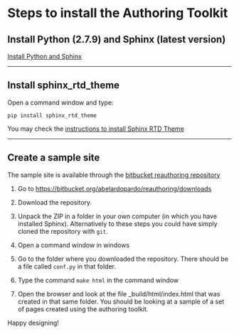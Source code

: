 Steps to install the Authoring Toolkit
======================================

## Install Python (2.7.9) and Sphinx (latest version)

  [Install Python and Sphinx](http://sphinx-doc.org/latest/install.html)

---
 
## Install sphinx_rtd_theme

  Open a command window and type:

  `pip install sphinx_rtd_theme`

  You may check the [instructions to install Sphinx RTD Theme](https://github.com/snide/sphinx_rtd_theme)

---

## Create a sample site

  The sample site is available through the [bitbucket reauthoring repository](https://bitbucket.org/abelardopardo/reauthoring)

  1. Go to https://bitbucket.org/abelardopardo/reauthoring/downloads
  
  2. Download the repository. 
  
  3. Unpack the ZIP in a folder in your own computer (in which you have
    installed Sphinx). Alternatively to these steps you could have simply
    cloned the repository with `git`.
    
  4. Open a command window in windows
  
  5. Go to the folder where you downloaded the repository. There should be a
    file called `conf.py` in that folder.
    
  6. Type the command `make html` in the command window
  
  7. Open the browser and look at the file _build/html/index.html that was
    created in that same folder. You should be looking at a sample of a set of
    pages created using the authoring toolkit. 

Happy designing!
